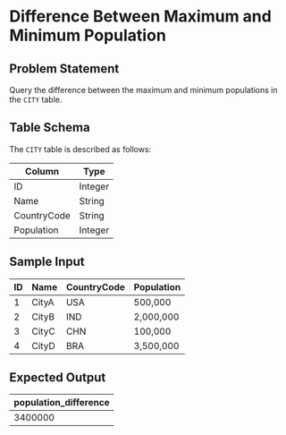 # Difference Between Maximum and Minimum Population

## Problem Statement
Query the difference between the maximum and minimum populations in the `CITY` table.

## Table Schema

The `CITY` table is described as follows:

| Column       | Type    |
|-------------|--------|
| ID          | Integer |
| Name        | String  |
| CountryCode | String  |
| Population  | Integer |

## Sample Input

| ID  | Name       | CountryCode | Population |
|-----|-----------|------------|------------|
| 1   | CityA     | USA        | 500,000    |
| 2   | CityB     | IND        | 2,000,000  |
| 3   | CityC     | CHN        | 100,000    |
| 4   | CityD     | BRA        | 3,500,000  |

## Expected Output

| population_difference |
|-----------------------|
| 3400000              |

